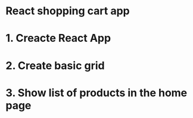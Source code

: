 # React shopping cart app

# 1. Creacte React App
# 2. Create basic grid
# 3. Show list of products in the home page